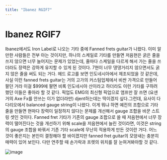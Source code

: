 ```yaml
---
title: "Ibanez RGIF7"
---
```

# Ibanez RGIF7

Ibanez에서도 Iron Label로 나오는 기타 중에 Fanned frets guitar가 나왔다. 이미 알만한 사람들은 전부 아는 것이지만, 하나의 스케일로 기타를 만들면 저음현은 굵은 줄을 쓰지 않으면 너무 늘어지는 문제가 있었는데, 줄마다 스케일을 다르게 해서 가는 줄을 쓰더라도 장력은 강하게 유지할 수 있게 된 것이다. 7현이 너무 댕댕거리지 않으면서도 굵지 않은 줄을 써도 되는 거다. 헤드 로고를 보면 인도네시아에서 제조되었을 것 같은데, 사실 이런 fanned frets guitar는 거의 고가의 커스텀업체에서 비싼 가격으로 만들어 팔던 거라 이걸 $999에 팔면 비록 인도네시아 산이라고 하더라도 이런 기타를 구하려 했던 이들은 좋아라 할 것 같다. 픽업도 EMG의 최신형 픽업으로 앰프만 잘 쓰면 (요샌 거의 Axe Fx를 안쓰는 이가 없더라만) djent하는데는 딱이겠지 싶다.그런데, 요사이 다다리오에서 balanced gauge string이 나왔다. 이게 뭐냐 하면 예전의 조합으로 기타줄을 만들면 현마다 장력이 일정하지 않다는 문제를 개선해서 gauge 조합을 바꾼 스트링 셋인 것이다. Fanned fret 기타가 기존의 gauge 조합으로 쓸 때 저음현에서 너무 장력이 떨어진다는 것을 개선하기 위해 scale을 저음현에서 늘린 것이라면, 이것은 string의 gauge 조합을 바꿔서 기존 기타 scale에 무난히 적용하게 만든 것이란 거다. 어느 것이 좋은지는 본인이 결정해야 할 바이겠지만 fanned fret guitar의 모양새는 충분히 매력이 있어 보인다. 다만 연주할 때 손가락과 프렛의 위치를 잘 눈여겨봐야할 것 같다. 


![image](7b7cc6dbe8b0ec91f2a566ac88535135.png)





